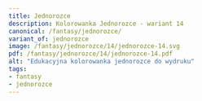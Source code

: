 ```yaml
---
title: Jednorozce
description: Kolorowanka Jednorozce - wariant 14
canonical: /fantasy/jednorozce/
variant_of: jednorozce
image: /fantasy/jednorozce/14/jednorozce-14.svg
pdf: /fantasy/jednorozce/14/jednorozce-14.pdf
alt: "Edukacyjna kolorowanka jednorozce do wydruku"
tags:
- fantasy
- jednorozce
---
```

